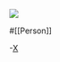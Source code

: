 ![](https://pbs.twimg.com/profile_images/1293293549702782979/mblOE8kH_400x400.jpg)

#[[Person]]

-[X](https://twitter.com/gregyoung)